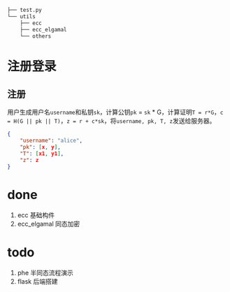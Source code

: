 ```sh
├── test.py
└── utils
    ├── ecc
    ├── ecc_elgamal
    └── others
```

# 注册登录

## 注册

用户生成用户名`username`和私钥`sk`，计算公钥`pk` = `sk` * G，计算证明`T = r*G`，`c = H(G || pk || T)`，`z = r + c*sk`，将`username, pk, T, z`发送给服务器。
```json
{
    "username": "alice",
    "pk": [x, y],
    "T": [x1, y1],
    "z": z
}
```
# done

1. ecc 基础构件
2. ecc_elgamal 同态加密

# todo

1. phe 半同态流程演示
2. flask 后端搭建
